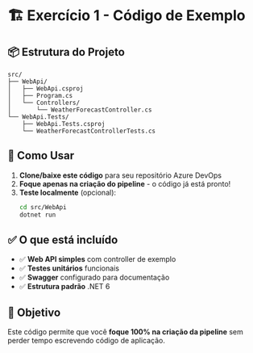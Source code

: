 # 🏗️ Exercício 1 - Código de Exemplo

## 📦 Estrutura do Projeto

```
src/
├── WebApi/
│   ├── WebApi.csproj
│   ├── Program.cs
│   └── Controllers/
│       └── WeatherForecastController.cs
└── WebApi.Tests/
    ├── WebApi.Tests.csproj
    └── WeatherForecastControllerTests.cs
```

## 🚀 Como Usar

1. **Clone/baixe este código** para seu repositório Azure DevOps
2. **Foque apenas na criação do pipeline** - o código já está pronto!
3. **Teste localmente** (opcional):
   ```bash
   cd src/WebApi
   dotnet run
   ```

## ✅ O que está incluído

- ✅ **Web API simples** com controller de exemplo
- ✅ **Testes unitários** funcionais
- ✅ **Swagger** configurado para documentação
- ✅ **Estrutura padrão** .NET 6

## 🎯 Objetivo

Este código permite que você **foque 100% na criação da pipeline** sem perder tempo escrevendo código de aplicação.